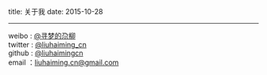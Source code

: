 title: 关于我
date: 2015-10-28

---

weibo : [@寻梦的尕柳](http://weibo.com/luobuxiadeyu)  
twitter : [@liuhaiming_cn](https://twitter.com/liuhaiming_cn)  
github : [@liuhaimingcn](https://github.com/liuhaimingcn)  
email ：<liuhaiming.cn@gmail.com>  
